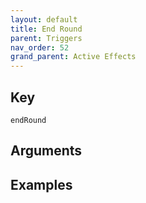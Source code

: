 ```yaml
---
layout: default
title: End Round
parent: Triggers
nav_order: 52
grand_parent: Active Effects
---
```

## Key

`endRound`

## Arguments 

## Examples

